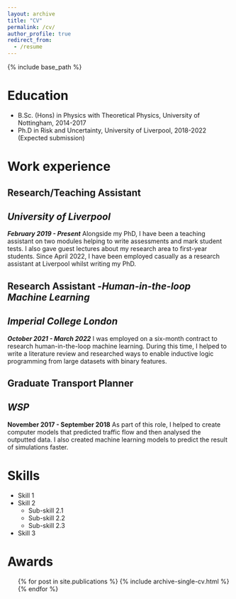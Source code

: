```yaml
---
layout: archive
title: "CV"
permalink: /cv/
author_profile: true
redirect_from:
  - /resume
---
```


{% include base_path %}

Education
======
* B.Sc. (Hons) in Physics with Theoretical Physics, University of Nottingham, 2014-2017
* Ph.D in Risk and Uncertainty, University of Liverpool, 2018-2022 (Expected submission)

Work experience
======
## Research/Teaching Assistant
## _University of Liverpool_
**_February 2019 - Present_**
Alongside my PhD, I have been a teaching assistant on two modules helping to write assessments and mark student tests. I also gave guest lectures about my research area to first-year students.
Since April 2022, I have been employed casually as a research assistant at Liverpool whilst writing my PhD.

## **Research Assistant -**_Human-in-the-loop Machine Learning_
## _Imperial College London_
**_October 2021 - March 2022_**
I was employed on a six-month contract to research human-in-the-loop machine learning. During this time, I helped to write a literature review and researched ways to enable inductive logic programming from large datasets with binary features.  

## Graduate Transport Planner 
## _WSP_
**November 2017 - September 2018**
As part of this role, I helped to create computer models that predicted traffic flow and then analysed the outputted data. I also created machine learning models to predict the result of simulations faster. 

  
Skills
======
* Skill 1
* Skill 2
  * Sub-skill 2.1
  * Sub-skill 2.2
  * Sub-skill 2.3
* Skill 3

Awards
======
  <ul>{% for post in site.publications %}
    {% include archive-single-cv.html %}
  {% endfor %}</ul>
  
